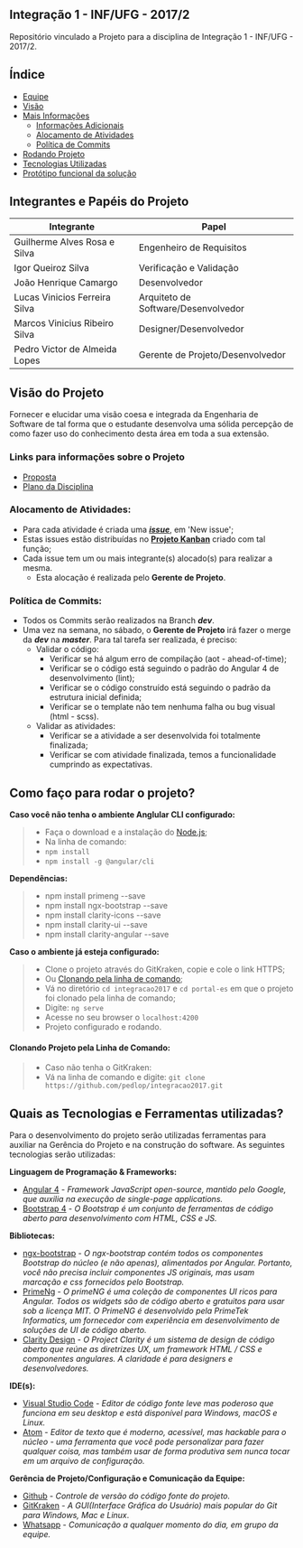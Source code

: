 ## Integração 1 - INF/UFG - 2017/2

Repositório vinculado a Projeto para a disciplina de Integração 1 - INF/UFG - 2017/2.

Índice
--- 
- [Equipe](#integrantes-e-papéis-do-projeto)
- [Visão](#visão-do-projeto)
- [Mais Informações](#links-para-informações-sobre-o-projeto)
  - [Informações Adicionais](#links-para-informações-sobre-o-projeto)
  - [Alocamento de Atividades](#alocamento-de-atividades)
  - [Política de Commits](#política-de-commits)
- [Rodando Projeto](#como-faço-para-rodar-o-projeto)
- [Tecnologias Utilizadas](#quais-as-tecnologias-e-ferramentas-utilizadas)
- [Protótipo funcional da solução](https://pedlop.github.io/integracao2017/index.html)

## **Integrantes e Papéis do Projeto** ##

|Integrante                    |Papel              |
|------------------------------|-------------------|
|Guilherme Alves Rosa e Silva  |Engenheiro de Requisitos|
|Igor Queiroz Silva            |Verificação e Validação|
|João Henrique Camargo         |Desenvolvedor|
|Lucas Vinicios Ferreira Silva |Arquiteto de Software/Desenvolvedor|
|Marcos Vinicius Ribeiro Silva |Designer/Desenvolvedor|
|Pedro Victor de Almeida Lopes |Gerente de Projeto/Desenvolvedor|  

## **Visão do Projeto** ##

Fornecer e elucidar uma visão coesa e integrada da Engenharia de Software de tal forma que o estudante desenvolva uma sólida percepção de como fazer uso do conhecimento desta área em toda a sua extensão.

### **Links para informações sobre o Projeto** ###

- [Proposta](https://docs.google.com/document/d/1ujvTIM47dr3d30GfUcfyDTLJgYhaZqjHo4nO7AIKjMs/edit)
- [Plano da Disciplina](https://docs.google.com/document/d/14AdWF9sBbCWWimYUTnYmrzoMrAKUrWdrY7eK1tNx54Y/edit)

### **Alocamento de Atividades:** ###
* Para cada atividade é criada uma [**_issue_**](https://github.com/pedlop/integracao2017/issues), em 'New issue';
* Estas issues estão distribuídas no [**Projeto Kanban**](https://github.com/pedlop/integracao2017/projects/1) criado com tal função;
* Cada issue tem um ou mais integrante(s) alocado(s) para realizar a mesma.
  * Esta alocação é realizada pelo **Gerente de Projeto**.

### **Política de Commits:** ###
* Todos os Commits serão realizados na Branch **_dev_**.
* Uma vez na semana, no sábado, o **Gerente de Projeto** irá fazer o merge da **_dev_** na **_master_**. Para tal tarefa ser realizada, é preciso:
  * Validar o código:
    * Verificar se há algum erro de compilação (aot - ahead-of-time);
    * Verificar se o código está seguindo o padrão do Angular 4 de desenvolvimento (lint);
    * Verificar se o código construído está seguindo o padrão da estrutura inicial definida;
    * Verificar se o template não tem nenhuma falha ou bug visual (html - scss).
  * Validar as atividades:
    * Verificar se a atividade a ser desenvolvida foi totalmente finalizada;
    * Verificar se com atividade finalizada, temos a funcionalidade cumprindo as expectativas.

## **Como faço para rodar o projeto?** ##

**Caso você não tenha o ambiente Anglular CLI configurado:**
>* Faça o download e a instalação do [Node.js](https://nodejs.org/en/);
>* Na linha de comando:
>* `npm install`
>* `npm install -g @angular/cli`

**Dependências:**
>* npm install primeng --save
>* npm install ngx-bootstrap --save
>* npm install clarity-icons --save
>* npm install clarity-ui --save
>* npm install clarity-angular --save

**Caso o ambiente já esteja configurado:**
>* Clone o projeto através do GitKraken, copie e cole o link HTTPS;
>* Ou [Clonando pela linha de comando](#clonando-projeto-pela-linha-de-comando);
>* Vá no diretório `cd integracao2017` e `cd portal-es` em que o projeto foi clonado pela linha de comando;
>* Digite: `ng serve`
>* Acesse no seu browser o `localhost:4200`
>* Projeto configurado e rodando.

#### **Clonando Projeto pela Linha de Comando:**
>* Caso não tenha o GitKraken:
>* Vá na linha de comando e digite:
> `git clone https://github.com/pedlop/integracao2017.git`

## **Quais as Tecnologias e Ferramentas utilizadas?** ##

Para o desenvolvimento do projeto serão utilizadas ferramentas para auxiliar na Gerência do Projeto e na construção do software. As seguintes tecnologias serão utilizadas:

**Linguagem de Programação & Frameworks:**
- [Angular 4](https://angular.io/) - _Framework JavaScript open-source, mantido pelo Google, que auxilia na execução de single-page applications._
- [Bootstrap 4](http://getbootstrap.com/) - _O Bootstrap é um conjunto de ferramentas de código aberto para desenvolvimento com HTML, CSS e JS._

**Bibliotecas:**
- [ngx-bootstrap](https://valor-software.com/ngx-bootstrap/index-bs4.html#/) - _O ngx-bootstrap contém todos os componentes Bootstrap do núcleo (e não apenas), alimentados por Angular. Portanto, você não precisa incluir componentes JS originais, mas usam marcação e css fornecidos pelo Bootstrap._
- [PrimeNg](https://www.primefaces.org/primeng/#/) - _O primeNG é uma coleção de componentes UI ricos para Angular. Todos os widgets são de código aberto e gratuitos para usar sob a licença MIT. O PrimeNG é desenvolvido pela PrimeTek Informatics, um fornecedor com experiência em desenvolvimento de soluções de UI de código aberto._
- [Clarity Design](https://vmware.github.io/clarity/) - _O Project Clarity é um sistema de design de código aberto que reúne as diretrizes UX, um framework HTML / CSS e componentes angulares. A claridade é para designers e desenvolvedores._

**IDE(s):**
- [Visual Studio Code](https://code.visualstudio.com/) - _Editor de código fonte leve mas poderoso que funciona em seu desktop e está disponível para Windows, macOS e Linux._
- [Atom](https://atom.io/) - _Editor de texto que é moderno, acessível, mas hackable para o núcleo - uma ferramenta que você pode personalizar para fazer qualquer coisa, mas também usar de forma produtiva sem nunca tocar em um arquivo de configuração._

**Gerência de Projeto/Configuração e Comunicação da Equipe:**
- [Github](https://github.com/) - _Controle de versão do código fonte do projeto._
- [GitKraken](https://www.gitkraken.com/) - _A GUI(Interface Gráfica do Usuário) mais popular do Git para Windows, Mac e Linux_.
- [Whatsapp](https://web.whatsapp.com/) - _Comunicação a qualquer momento do dia, em grupo da equipe._
